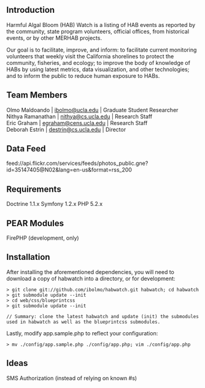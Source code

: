 Introduction
------------
Harmful Algal Bloom (HAB) Watch is a listing of HAB events as reported by the community, state program volunteers, official offices, from historical events, or by other MERHAB projects. 

Our goal is to facilitate, improve, and inform: to facilitate current monitoring volunteers that weekly visit the California shorelines to protect the community, fisheries, and ecology; to improve the body of knowledge of HABs by using latest metrics, data visualization, and other technologies; and to inform the public to reduce human exposure to HABs.

Team Members
------------
Olmo Maldoando | ibolmo@ucla.edu | Graduate Student Researcher  
Nithya Ramanathan | nithya@cs.ucla.edu | Research Staff  
Eric Graham | egraham@cens.ucla.edu | Research Staff  
Deborah Estrin | destrin@cs.ucla.edu | Director  

Data Feed
---------
feed://api.flickr.com/services/feeds/photos_public.gne?id=35147405@N02&lang=en-us&format=rss_200

Requirements
------------
Doctrine 1.1.x
Symfony 1.2.x
PHP 5.2.x

## PEAR Modules
FirePHP (development, only)

Installation
------------
After installing the aforementioned dependencies, you will need to download a copy of habwatch into a directory, or for development:

    > git clone git://github.com/ibolmo/habwatch.git habwatch; cd habwatch
    > git submodule update --init
    > cd web/css/blueprintcss
    > git submodule update --init
    
    // Summary: clone the latest habwatch and update (init) the submodules used in habwatch as well as the blueprintcss submodules.

Lastly, modify app.sample.php to reflect your configuration:

    > mv ./config/app.sample.php ./config/app.php; vim ./config/app.php

Ideas
-----
SMS Authorization (instead of relying on known #s)

